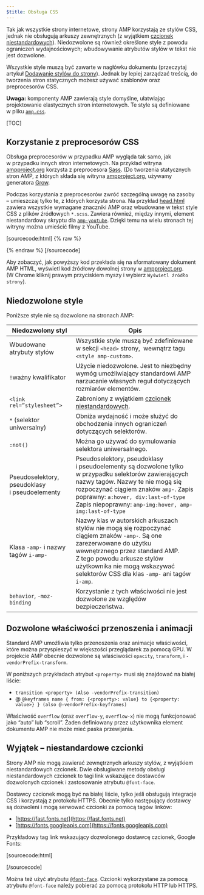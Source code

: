 ```yaml
---
$title: Obsługa CSS
---
```


Tak jak wszystkie strony internetowe, strony AMP korzystają ze stylów CSS,
jednak nie obsługują arkuszy zewnętrznych
(z wyjątkiem [czcionek niestandardowych](#wyjątek-–-niestandardowe-czcionki)).
Niedozwolone są również określone style z powodu ograniczeń wydajnościowych;
wbudowywanie atrybutów stylów w tekst nie jest dozwolone.

Wszystkie style muszą być zawarte w nagłówku dokumentu
(przeczytaj artykuł [Dodawanie stylów do strony](/pl/docs/guides/debug/validate.html)).
Jednak by lepiej zarządzać treścią, do tworzenia stron statycznych możesz używać szablonów oraz preprocesorów CSS.

**Uwaga:**
komponenty AMP zawierają style domyślne,
ułatwiając projektowanie elastycznych stron internetowych.
Te style są definiowane w pliku
[`amp.css`](https://github.com/ampproject/amphtml/blob/master/css/amp.css).

[TOC]

## Korzystanie z preprocesorów CSS

Obsługa preprocesorów w przypadku AMP wygląda tak samo, jak w przypadku innych stron internetowych.
Na przykład witryna [ampproject.org](https://www.ampproject.org/) korzysta z preprocesora
[Sass](http://sass-lang.com/).
(Do tworzenia statycznych stron AMP, z których składa się witryna [ampproject.org](https://www.ampproject.org/), używamy generatora [Grow](http://grow.io/).

Podczas korzystania z preprocesorów zwróć szczególną uwagę na zasoby – umieszczaj tylko te, z których korzysta strona.
Na przykład [head.html](https://github.com/ampproject/docs/blob/master/views/partials/head.html) zawiera wszystkie wymagane znaczniki AMP oraz wbudowane w tekst style CSS z plików źródłowych `*.scss`.
Zawiera również, między innymi, element niestandardowy skryptu dla
[`amp-youtube`](/docs/reference/extended/amp-youtube.html). Dzięki temu na wielu stronach tej witryny można umieścić filmy z YouTube.

[sourcecode:html] {% raw %}
<head>
  <meta charset="utf-8">
  <meta name="viewport" content="width=device-width,minimum-scale=1,initial-scale=1">
  <meta property="og:description" content="{% if doc.description %}{{doc.description}} – {% endif %}Accelerated Mobile Pages Project">
  <meta name="description" content="{% if doc.description %}{{doc.description}} – {% endif %}Accelerated Mobile Pages Project">

  <title>Accelerated Mobile Pages Project</title>
  <link rel="shortcut icon" href="/static/img/amp_favicon.png">
  <link rel="canonical" href="https://www.ampproject.org{{doc.url.path}}">
  <link href="https://fonts.googleapis.com/css?family=Roboto:200,300,400,500,700" rel="stylesheet" type="text/css">
  <style amp-custom>
  {% include "/assets/css/main.min.css" %}
  </style>

  <style amp-boilerplate>body{-webkit-animation:-amp-start 8s steps(1,end) 0s 1 normal both;-moz-animation:-amp-start 8s steps(1,end) 0s 1 normal both;-ms-animation:-amp-start 8s steps(1,end) 0s 1 normal both;animation:-amp-start 8s steps(1,end) 0s 1 normal both}@-webkit-keyframes -amp-start{from{visibility:hidden}to{visibility:visible}}@-moz-keyframes -amp-start{from{visibility:hidden}to{visibility:visible}}@-ms-keyframes -amp-start{from{visibility:hidden}to{visibility:visible}}@-o-keyframes -amp-start{from{visibility:hidden}to{visibility:visible}}@keyframes -amp-start{from{visibility:hidden}to{visibility:visible}}</style><noscript><style amp-boilerplate>body{-webkit-animation:none;-moz-animation:none;-ms-animation:none;animation:none}</style></noscript>
  <script async src="https://cdn.ampproject.org/v0.js"></script>
  <script async custom-element="amp-carousel" src="https://cdn.ampproject.org/v0/amp-carousel-0.1.js"></script>
  <script async custom-element="amp-analytics" src="https://cdn.ampproject.org/v0/amp-analytics-0.1.js"></script>
  <script async custom-element="amp-lightbox" src="https://cdn.ampproject.org/v0/amp-lightbox-0.1.js"></script>
  <script async custom-element="amp-youtube" src="https://cdn.ampproject.org/v0/amp-youtube-0.1.js"></script>
  <script async custom-element="amp-sidebar" src="https://cdn.ampproject.org/v0/amp-sidebar-0.1.js"></script>
  <script async custom-element="amp-iframe" src="https://cdn.ampproject.org/v0/amp-iframe-0.1.js"></script>
</head>
{% endraw %} [/sourcecode]

Aby zobaczyć, jak powyższy kod przekłada się na sformatowany dokument AMP HTML, wyświetl kod źródłowy dowolnej strony w [ampproject.org](https://www.ampproject.org/).
(W Chrome kliknij prawym przyciskiem myszy i wybierz `Wyświetl źródło strony`).

## Niedozwolone style

Poniższe style nie są dozwolone na stronach AMP:

<table>
  <thead>
    <tr>
      <th data-th="Banned style">Niedozwolony styl</th>
      <th data-th="Description">Opis</th>
    </tr>
  </thead>
  <tbody>
    <tr>
      <td data-th="Banned style">Wbudowane atrybuty stylów</td>
      <td data-th="Description">Wszystkie style muszą być zdefiniowane w sekcji <code>&lt;head&gt;</code> strony,
       wewnątrz tagu <code>&lt;style amp-custom&gt;</code>.</td>
    </tr>
    <tr>
      <td data-th="Banned style"><code>!</code>ważny kwalifikator </td>
      <td data-th="Description">Użycie niedozwolone.
      Jest to niezbędny wymóg umożliwiający standardowi AMP narzucanie własnych reguł dotyczących rozmiarów elementów.</td>
    </tr>
    <tr>
      <td data-th="Banned style"><code>&lt;link rel=”stylesheet”&gt;</code></td>
      <td data-th="Description">Zabroniony z wyjątkiem <a href="#wyjątek-–-niestandardowe-czcionki">czcionek niestandardowych</a>.</td>
    </tr>
    <tr>
      <td data-th="Banned style"><code>*</code> (selektor uniwersalny)</td>
      <td data-th="Description">Obniża wydajność i może służyć
      do obchodzenia innych ograniczeń dotyczących selektorów.</td>
    </tr>
    <tr>
      <td data-th="Banned style"><code>:not()</code></td>
      <td data-th="Description">Można go używać do symulowania selektora uniwersalnego.</td>
    </tr>
    <tr>
      <td data-th="Banned style">Pseudoselektory, pseudoklasy i pseudoelementy</td>
      <td data-th="Description">Pseudoselektory, pseudoklasy i pseudoelementy są dozwolone tylko
      w przypadku selektorów zawierających nazwy tagów. Nazwy te nie mogą się rozpoczynać ciągiem znaków <code>amp-</code>.
      Zapis poprawny: <code>a:hover, div:last-of-type</code>
      Zapis niepoprawny: <code>amp-img:hover, amp-img:last-of-type</code></td>
    </tr>
    <tr>
      <td data-th="Banned style">Klasa <code>-amp-</code> i nazwy tagów <code>i-amp-</code></td>
      <td data-th="Description">Nazwy klas w autorskich arkuszach stylów nie mogą się rozpoczynać ciągiem znaków <code>-amp-</code>. Są one zarezerwowane do użytku wewnętrznego przez standard AMP. Z tego powodu arkusze stylów użytkownika nie mogą wskazywać selektorów CSS dla klas <code>-amp-</code> ani tagów <code>i-amp</code>.</td>
    </tr>
    <tr>
      <td data-th="Banned style"><code>behavior</code>, <code>-moz-binding</code></td>
      <td data-th="Description">Korzystanie z tych właściwości nie jest dozwolone
      ze względów bezpieczeństwa.</td>
    </tr>
  </tbody>
</table>

## Dozwolone właściwości przenoszenia i animacji

Standard AMP umożliwia tylko przenoszenia oraz animacje właściwości, które można przyspieszyć w większości przeglądarek za pomocą GPU.
W projekcie AMP obecnie dozwolone są właściwości `opacity`, `transform`,
i `-vendorPrefix-transform`.

W poniższych przykładach atrybut `<property>` musi się znajdować na białej liście:

* `transition <property> (Also -vendorPrefix-transition)`
* @ `@keyframes name { from: {<property>: value} to {<property: value>} } (also @-vendorPrefix-keyframes)`

Właściwość `overflow` (oraz `overflow-y`, `overflow-x`)
nie mogą funkcjonować jako “auto” lub “scroll”.
Żaden definiowany przez użytkownika element dokumentu AMP nie może mieć paska przewijania.

## Wyjątek – niestandardowe czcionki

Strony AMP nie mogą zawierać zewnętrznych arkuszy stylów, z wyjątkiem niestandardowych czcionek.
Dwie obsługiwane metody obsługi niestandardowych czcionek
to tagi link wskazujące dostawców dozwolonych czcionek i zastosowanie atrybutu `@font-face`.

Dostawcy czcionek mogą być na białej liście,
tylko jeśli obsługują integracje CSS i korzystają z protokołu HTTPS.
Obecnie tylko następujący dostawcy są dozwoleni
i mogą serwować czcionki za pomocą tagów linków:

* [https://fast.fonts.net](https://fast.fonts.net)
* [https://fonts.googleapis.com](https://fonts.googleapis.com)

Przykładowy tag link wskazujący dozwolonego dostawcę czcionek, Google Fonts:

[sourcecode:html]
<link rel="stylesheet" href="https://fonts.googleapis.com/css?family=Tangerine">
[/sourcecode]

Można też użyć atrybutu [`@font-face`](https://developer.mozilla.org/en-US/docs/Web/CSS/@font-face).
Czcionki wykorzystane za pomocą atrybutu `@font-face` należy pobierać za pomocą protokołu HTTP lub HTTPS.
